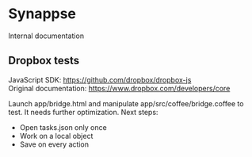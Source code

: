 # Synappse
Internal documentation

## Dropbox tests
JavaScript SDK: https://github.com/dropbox/dropbox-js  
Original documentation: https://www.dropbox.com/developers/core

Launch app/bridge.html and manipulate app/src/coffee/bridge.coffee to test. It needs further optimization. Next steps:

- Open tasks.json only once
- Work on a local object
- Save on every action